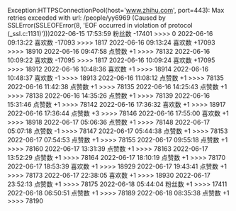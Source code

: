 Exception:HTTPSConnectionPool(host='www.zhihu.com', port=443): Max retries exceeded with url: /people/yy6969 (Caused by SSLError(SSLEOFError(8, 'EOF occurred in violation of protocol (_ssl.c:1131)')))2022-06-15  17:53:59   粉丝数 -17401 >>>> 0
2022-06-16  09:13:22   喜欢数 -17093 >>>> 1817
2022-06-16  09:13:24   喜欢数 +17093 >>>> 18910
2022-06-16  09:47:58   点赞数 +1 >>>> 78132
2022-06-16  10:09:22   喜欢数 -17095 >>>> 1817
2022-06-16  10:09:24   喜欢数 +17095 >>>> 18912
2022-06-16  10:48:36   喜欢数 +1 >>>> 18914
2022-06-16  10:48:37   喜欢数 -1 >>>> 18913
2022-06-16  11:08:12   点赞数 +1 >>>> 78135
2022-06-16  11:42:38   点赞数 +1 >>>> 78135
2022-06-16  14:25:43   点赞数 +1 >>>> 78138
2022-06-16  14:35:26   点赞数 +1 >>>> 78139
2022-06-16  15:31:46   点赞数 +1 >>>> 78142
2022-06-16  17:36:32   喜欢数 +1 >>>> 18917
2022-06-16  17:36:44   点赞数 +3 >>>> 78146
2022-06-16  17:55:00   喜欢数 +1 >>>> 18918
2022-06-17  05:06:36   点赞数 +1 >>>> 78148
2022-06-17  05:07:18   点赞数 -1 >>>> 78147
2022-06-17  05:44:38   点赞数 +1 >>>> 78153
2022-06-17  07:54:53   点赞数 +1 >>>> 78155
2022-06-17  09:55:18   点赞数 +1 >>>> 78160
2022-06-17  13:31:39   点赞数 +1 >>>> 78163
2022-06-17  13:52:29   点赞数 +1 >>>> 78164
2022-06-17  18:10:19   点赞数 +1 >>>> 78170
2022-06-17  18:53:39   喜欢数 +1 >>>> 18929
2022-06-17  19:43:41   点赞数 +1 >>>> 78173
2022-06-17  22:38:05   喜欢数 +1 >>>> 18930
2022-06-17  23:52:13   点赞数 +1 >>>> 78175
2022-06-18  05:44:04   粉丝数 +1 >>>> 17411
2022-06-18  06:50:51   点赞数 +1 >>>> 78189
2022-06-18  08:35:38   点赞数 +1 >>>> 78190
